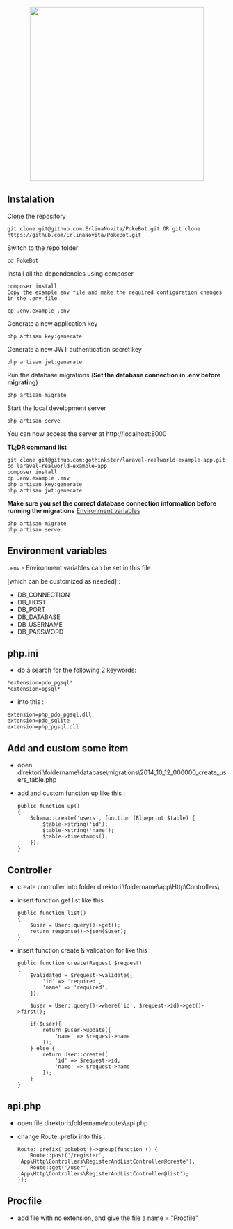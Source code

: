 <p align="center"><a href="https://laravel.com" target="_blank"><img src="https://raw.githubusercontent.com/laravel/art/master/logo-lockup/5%20SVG/2%20CMYK/1%20Full%20Color/laravel-logolockup-cmyk-red.svg" width="400"></a></p>

## Instalation
Clone the repository

    git clone git@github.com:ErlinaNovita/PokeBot.git OR git clone https://github.com/ErlinaNovita/PokeBot.git

Switch to the repo folder

    cd PokeBot

Install all the dependencies using composer

    composer install
    Copy the example env file and make the required configuration changes in the .env file

    cp .env.example .env

Generate a new application key

    php artisan key:generate

Generate a new JWT authentication secret key

    php artisan jwt:generate

Run the database migrations (**Set the database connection in .env before migrating**)

    php artisan migrate

Start the local development server

    php artisan serve

You can now access the server at http://localhost:8000

**TL;DR command list**

    git clone git@github.com:gothinkster/laravel-realworld-example-app.git
    cd laravel-realworld-example-app
    composer install
    cp .env.example .env
    php artisan key:generate
    php artisan jwt:generate 
    
**Make sure you set the correct database connection information before running the migrations** [Environment variables](#environment-variables)

    php artisan migrate
    php artisan serve


## Environment variables

`.env` - Environment variables can be set in this file

[which can be customized as needed] :
- DB_CONNECTION
- DB_HOST
- DB_PORT
- DB_DATABASE
- DB_USERNAME
- DB_PASSWORD

## php.ini


- do a search for the following 2 keywords: 
```
*extension=pdo_pgsql*
*extension=pgsql*
```

- into this : 
```
extension=php_pdo_pgsql.dll
extension=pdo_sqlite
extension=php_pgsql.dll
```

## Add and custom some item 

- open direktori:\foldername\database\migrations\2014_10_12_000000_create_users_table.php

- add and custom function up like this :
    ```
    public function up()
    {
        Schema::create('users', function (Blueprint $table) {
            $table->string('id');
            $table->string('name');
            $table->timestamps();
        });
    }
    ```
    
## Controller

- create controller into folder direktori:\foldername\app\Http\Controllers\

- insert function get list like this :
    ```
    public function list()
    {
        $user = User::query()->get();
        return response()->json($user);
    }
    ```
    
- insert function create & validation for like this :
    ```
    public function create(Request $request)
    {
        $validated = $request->validate([
            'id' => 'required',
            'name' => 'required',
        ]);

        $user = User::query()->where('id', $request->id)->get()->first();

        if($user){
            return $user->update([
                'name' => $request->name
            ]);
        } else {
            return User::create([
                'id' => $request->id,
                'name' => $request->name
            ]);
        }
    }
    ```

## api.php

- open file direktori:\foldername\routes\api.php

- change Route::prefix into this :
    ```
    Route::prefix('pokebot')->group(function () {
        Route::post('/register', 'App\Http\Controllers\RegisterAndListController@create');
        Route::get('/user', 'App\Http\Controllers\RegisterAndListController@list');
    });
    ```
    
## Procfile

- add file with no extension, and give the file a name = "Procfile" 
